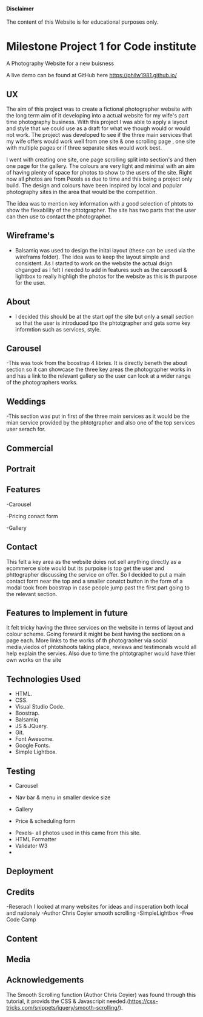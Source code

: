 #### Disclaimer

The content of this Website is for educational purposes only.

# Milestone Project 1 for Code institute

A Photography Website for a new buisness

A live demo can be found at GitHub here https://philw1981.github.io/

## UX

The aim of this project was to create a fictional photographer website with the long term aim of it developing into a actual website for my wife's part time photography business. With this project I was able to apply a layout and style that we could use as a draft for what we though would or would not work. The project was developed to see if the three main services that my wife offers would work well from one site & one scrolling page , one site with multiple pages or if three separate sites would work best.

I went with creating one site, one page scrolling split into section's and then one page for the gallery. The colours are very light and minimal with an aim of having plenty of space for photos to show to the users of the site. Right now all photos are from Pexels as due to time and this being a project only build. The design and colours have been inspired by local and popular photography sites in the area that would be the competition.

The idea was to mention key information with a good selection of phtots to show the flexability of the phtotgrapher. The site has two parts that the user can then use to contact the photographer.

## Wireframe's

- Balsamiq was used to design the inital layout (these can be used via the wireframs folder). The idea was to keep the layout simple and consistent. As I started to work on the website the actual dsign chganged as I felt I needed to add in features such as the carousel & lightbox to really highligh the photos for the website as this is th purpose for the user.

## About

- I decided this should be at the start opf the site but only a small section so that the user is introduced tpo the phtotgrapher and gets some key informtion such as services, style.

## Carousel

-This was took from the boostrap 4 libries. It is directly beneth the about section so it can showcase the three key areas the photographer works in and has a link to the relevant gallery so the user can look at a wider range of the photographers works.

## Weddings

-This section was put in first of the three main services as it would be the mian service provided by the phtotgrapher and also one of the top services user serach for.

## Commercial

## Portrait

## Features

-Carousel

-Pricing conact form

-Gallery

## Contact

This felt a key area as the website doies not sell anything directly as a ecommerce siote would but its purpoise is top get the user and phttographer discussing the service on offer. So I decided to put a main contact form near the top and a smaller conatct button in the form of a modal took from boostrap in case people jump past the first part going to the relevant section.

## Features to Implement in future

It felt tricky having the three services on the website in terms of layout and colour scheme. Going forward it might be best having the sections on a page each. More links to the works of th photograoher via social media,viedos of phtotshoots taking place, reviews and testimonals would all help explain the servies. Also due to time the phtotgrapher would have thier own works on the site

## Technologies Used

- HTML.
- CSS.
- Visual Studio Code.
- Boostrap.
- Balsamiq
- JS & JQuery.
- Git.
- Font Awesome.
- Google Fonts.
- Simple Lightbox.

## Testing

- Carousel

- Nav bar & menu in smaller device size

- Gallery

- Price & scheduling form

* Pexels- all photos used in this came from this site.
* HTML Formatter
* Validator W3
*

## Deployment

## Credits

-Reserach I looked at many websites for ideas and insperation both local and nationaly
-Author Chris Coyier smooth scrolling
-SimpleLightbox
-Free Code Camp

## Content

## Media

## Acknowledgements

The Smooth Scrolling function (Author Chris Coyier) was found through this tutorial, it provids the CSS & Javascripit needed.(https://css-tricks.com/snippets/jquery/smooth-scrolling/).
